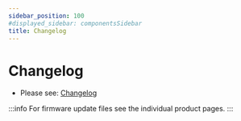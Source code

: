 ```yaml
---
sidebar_position: 100
#displayed_sidebar: componentsSidebar
title: Changelog
---
```

# Changelog
* Please see: [Changelog](https://files.lobaro.com/s/BMpT5b2mzB7B35t)

:::info
For firmware update files see the individual product pages.
:::